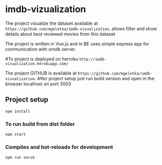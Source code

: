 # imdb-vizualization
The project visualize the dataset available at `https://github.com/mgeletka/imdb-visualization`, allows filter and show details about best reviewed movies from this dataset

The project is written in Vue.js and in BE uses simple express app for communication with omdb server. 

#To project is deployed on herroku `http://imdb-visualization.herokuapp.com/`

The project GITHUB is available at `https://github.com/mgeletka/imdb-visualization`.
After project setup just run build version and open in the browser localhost on port 3003
## Project setup
```
npm install
```

### To run build  from dist folder
```
npm start
```


### Compiles and hot-reloads for development
```
npm run serve
```
